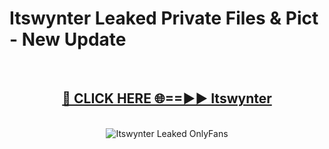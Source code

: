 # Itswynter Leaked Private Files & Pict - New Update
<br>
<div align="center">
<h2><a href="https://mediafilles.blogspot.com/?title=Itswynter" rel="nofollow">🔴 CLICK HERE 🌐==►► Itswynter</a></h2>
<br>
<a href="https://mediafilles.blogspot.com/?title=Itswynter" rel="nofollow" data-target="animated-image.originalLink"><img src="https://i.ibb.co.com/WyWwxjT/player-gif2.gif" alt="Itswynter Leaked OnlyFans" style="max-width: 100%; display: inline-block;" data-target="animated-image.originalImage"></a>
</div>
<br>